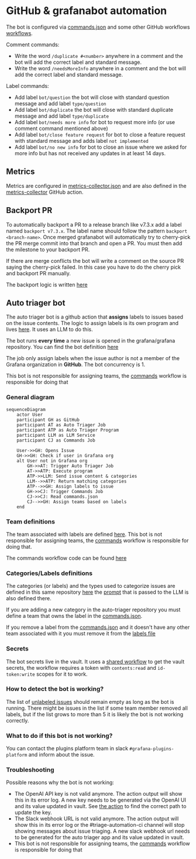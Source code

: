 # GitHub & grafanabot automation

The bot is configured via [commands.json](https://github.com/grafana/grafana/blob/main/.github/commands.json) and some other GitHub workflows [workflows](https://github.com/grafana/grafana/tree/main/.github/workflows).

Comment commands:

* Write the word `/duplicate #<number>` anywhere in a comment and the bot will add the correct label and standard message.
* Write the word `/needsMoreInfo` anywhere in a comment and the bot will add the correct label and standard message.

Label commands:

* Add label `bot/question` the bot will close with standard question message and add label `type/question`
* Add label `bot/duplicate` the bot will close with standard duplicate message and add label `type/duplicate`
* Add label `bot/needs more info` for bot to request more info (or use comment command mentioned above)
* Add label `bot/close feature request` for bot to close a feature request with standard message and adds label `not implemented`
* Add label `bot/no new info` for bot to close an issue where we asked for more info but has not received any updates in at least 14 days.

## Metrics

Metrics are configured in [metrics-collector.json](https://github.com/grafana/grafana/blob/main/.github/metrics-collector.json) and are also defined in the 
[metrics-collector](https://github.com/grafana/grafana-github-actions/blob/main/metrics-collector/index.ts) GitHub action.

## Backport PR

To automatically backport a PR to a release branch like v7.3.x add a label named `backport v7.3.x`. The label name should follow the pattern `backport <branch-name>`. Once merged grafanabot will automatically 
try to cherry-pick the PR merge commit into that branch and open a PR. You must then add the milestone to your backport PR.

If there are merge conflicts the bot will write a comment on the source PR saying the cherry-pick failed. In this case you have to do the cherry pick and backport PR manually. 

The backport logic is written [here](https://github.com/grafana/grafana-github-actions/blob/main/backport/backport.ts)

## Auto triager bot

The auto triager bot is a github action that **assigns** labels to issues based on the issue contents. The logic to assign
labels is its own program and lives [here](https://github.com/grafana/auto-triager). It uses an LLM to do this.

The bot runs **every time** a new issue is opened in the grafana/grafana repository. You can find the bot definition [here](https://github.com/grafana/grafana/blob/main/.github/workflows/issue-opened.yml#L61)

The job only assign labels when the issue author is not a member of the Grafana organization in **GitHub**. The bot concurrency is 1.

This bot is not responsible for assigning teams, the [commands](https://github.com/grafana/grafana/blob/main/.github/workflows/commands.yml) workflow is responsible for doing that

### General diagram

```mermaid
sequenceDiagram
    actor User
    participant GH as GitHub
    participant AT as Auto Triager Job
    participant ATP as Auto Triager Program
    participant LLM as LLM Service
    participant CJ as Commands Job

    User->>GH: Opens Issue
    GH->>GH: Check if user in Grafana org
    alt User not in Grafana org
        GH->>AT: Trigger Auto Triager Job
        AT->>ATP: Execute program
        ATP->>LLM: Send issue content & categories
        LLM-->>ATP: Return matching categories
        ATP-->>GH: Assign labels to issue
        GH->>CJ: Trigger Commands Job
        CJ->>CJ: Read commands.json
        CJ-->>GH: Assign teams based on labels
    end
```

### Team definitions

The team associated with labels are defined [here](https://github.com/grafana/grafana/blob/main/.github/commands.json). 
This bot is not responsible for assigning teams, the [commands](https://github.com/grafana/grafana/blob/main/.github/workflows/commands.yml) workflow is responsible for doing that.

The commands workflow code can be found [here](https://github.com/grafana/grafana-github-actions/tree/main/commands)

### Categories/Labels definitions

The categories (or labels) and the types used to categorize issues are defined in this same repository [here](https://github.com/grafana/grafana/tree/main/.github/workflows/auto-triager) the [prompt](https://github.com/grafana/grafana/blob/main/.github/workflows/auto-triager/prompt.txt) that is passed to the LLM is also defined there.

If you are adding a new category in the auto-triager repository you must define a team that owns the label in the
[commands.json](https://github.com/grafana/grafana/blob/main/.github/commands.json).

If you remove a label from the [commands.json](https://github.com/grafana/grafana/blob/main/.github/commands.json) and it doesn't have any other 
team associated with it you must remove it from the [labels file](https://github.com/grafana/grafana/blob/main/.github/workflows/auto-triager/labels.txt)

### Secrets

The bot secrets live in the vault. It uses a [shared workflow](https://github.com/grafana/shared-workflows/tree/main/actions/get-vault-secrets) to get the vault secrets, the
workflow requires a token with `contents:read` and `id-token:write` scopes for it to work.

### How to detect the bot is working?

The list of [unlabeled issues](https://github.com/grafana/grafana/issues?q=is%3Aopen+is%3Aissue+no%3Alabel) should remain empty as long as the bot is running.
There might be issues in the list if some team member removed all labels, but if the list grows to more
than 5 it is likely the bot is not working correctly.

### What to do if this bot is not working?

You can contact the plugins platform team in slack `#grafana-plugins-platform` and inform about the issue.

### Troubleshooting

Possible reasons why the bot is not working:

* The OpenAI API key is not valid anymore. The action output will show this in its error log. A new key needs to be
generated via the OpenAI UI and its value updated in vault. See [the action](https://github.com/grafana/grafana/blob/main/.github/workflows/issue-opened.yml#L72) to find the correct path to
update the key.
* The Slack webhook URL is not valid anymore. The action output will show this in its error log or the
#triage-automation-ci channel will stop showing messages about issue triaging. A new slack webhook url needs to be
generated for the auto triager app and its value updated in vault. 
* This bot is not responsible for assigning teams, the [commands](https://github.com/grafana/grafana/blob/main/.github/workflows/commands.yml) workflow is responsible for doing that
